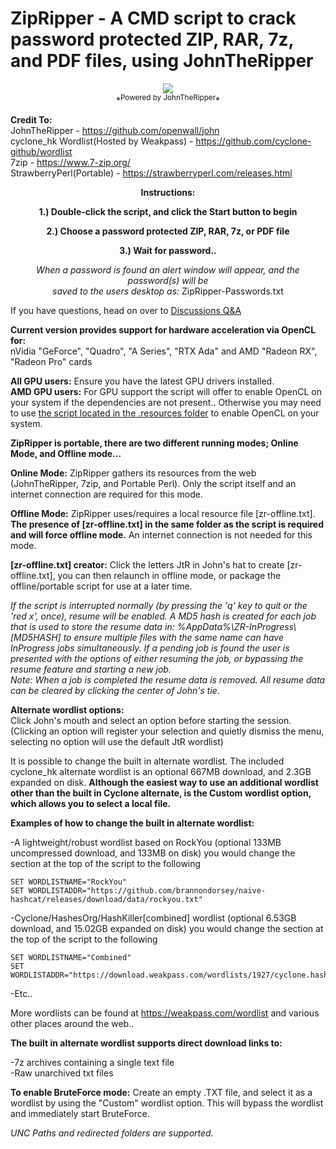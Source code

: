 # ZipRipper - A CMD script to crack password protected ZIP, RAR, 7z, and PDF files, using JohnTheRipper

<p align="center">
<img src="https://github.com/illsk1lls/ZipRipper/blob/main/.resources/README.png?raw=true"><br>
*<sup>Powered by JohnTheRipper</sup>*
</p>

**Credit To:**<br>
JohnTheRipper - <a href="https://github.com/openwall/john">https://github.com/openwall/john</a><br>
cyclone_hk Wordlist(Hosted by Weakpass) - <a href="https://github.com/cyclone-github/wordlist">https://github.com/cyclone-github/wordlist</a><br>
7zip - <a href="https://www.7-zip.org/">https://www.7-zip.org/</a><br>
StrawberryPerl(Portable) - <a href="https://strawberryperl.com/releases.html">https://strawberryperl.com/releases.html</a><br>

**<p align="center">Instructions:**</p>

**<p align="center">1.) Double-click the script, and click the Start button to begin**</p>

**<p align="center">2.) Choose a password protected ZIP, RAR, 7z, or PDF file**</p>

**<p align="center">3.) Wait  for  password..**</p>

*<p align="center">When a password is found an alert window will appear, and the password(s) will be<br>*
*saved to the users desktop as:* ZipRipper-Passwords.txt</p>

If you have questions, head on over to <a href="https://github.com/illsk1lls/ZipRipper/discussions/categories/q-a">Discussions Q&A</a><br>

**Current version provides support for hardware acceleration via OpenCL for:**<br>
nVidia "GeForce", "Quadro", "A Series", "RTX Ada" and AMD "Radeon RX", "Radeon Pro" cards<br>

**All GPU users:** Ensure you have the latest GPU drivers installed.<br>
**AMD GPU users:** For GPU support the script will offer to enable OpenCL on your system if the dependencies are not present.. Otherwise you may need to use <a href="https://github.com/illsk1lls/ZipRipper/blob/main/.resources/FixOpenCLforAMD.bat">the script located in the .resources folder</a> to enable OpenCL on your system.<br>

**ZipRipper is portable, there are two different running modes; Online Mode, and Offline mode...**<br>

**Online Mode:** ZipRipper gathers its resources from the web (JohnTheRipper, 7zip, and Portable Perl). Only the script itself and an internet connection are required for this mode.<br>

**Offline Mode:** ZipRipper uses/requires a local resource file [zr-offline.txt]. **The presence of [zr-offline.txt] in the same folder as the script is required and will force offline mode.** An internet connection is not needed for this mode.<br>

**[zr-offline.txt] creator:** Click the letters JtR in John's hat to create [zr-offline.txt], you can then relaunch in offline mode, or package the offline/portable script for use at a later time.<br>

*If the script is interrupted normally (by pressing the 'q' key to quit or the 'red x', once), resume will be enabled. A MD5 hash is created for each job that is used to store the resume data in: %AppData%\ZR-InProgress\\[MD5HASH] to ensure multiple files with the same name can have InProgress jobs simultaneously. If a pending job is found the user is presented with the options of either resuming the job, or bypassing the resume feature and starting a new job.*<br>
*Note: When a job is completed the resume data is removed. All resume data can be cleared by clicking the center of John's tie.*<br>

**Alternate wordlist options:**<br>
Click John's mouth and select an option before starting the session. (Clicking an option will register your selection and quietly dismiss the menu, selecting no option will use the default JtR wordlist)<br>

It is possible to change the built in alternate wordlist. The included cyclone_hk alternate wordlist is an optional 667MB download, and 2.3GB expanded on disk. **Although the easiest way to use an additional wordlist other than the built in Cyclone alternate, is the Custom wordlist option, which allows you to select a local file.**<br>

**Examples of how to change the built in alternate wordlist:**<br>

-A lightweight/robust wordlist based on RockYou (optional 133MB uncompressed download, and 133MB on disk) you would change the section at the top of the script to the following<br>
```
SET WORDLISTNAME="RockYou"
SET WORDLISTADDR="https://github.com/brannondorsey/naive-hashcat/releases/download/data/rockyou.txt"
```
-Cyclone/HashesOrg/HashKiller[combined] wordlist (optional 6.53GB download, and 15.02GB expanded on disk) you would change the section at the top of the script to the following<br>
```
SET WORDLISTNAME="Combined"
SET WORDLISTADDR="https://download.weakpass.com/wordlists/1927/cyclone.hashesorg.hashkiller.combined.txt.7z"
```
-Etc..<br>

More wordlists can be found at <a href="https://weakpass.com/wordlist">https://weakpass.com/wordlist</a> and various other places around the web..<br>

**The built in alternate wordlist supports direct download links to:**<br>

-7z archives containing a single text file<br>
-Raw unarchived txt files<br>

**To enable BruteForce mode:** Create an empty .TXT file, and select it as a wordlist by using the "Custom" wordlist option. This will bypass the wordlist and immediately start BruteForce. 

*UNC Paths and redirected folders are supported.*<br>
